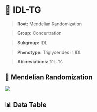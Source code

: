 # 🧪 IDL-TG

> **Root:** Mendelian Randomization

> **Group:** Concentration  

> **Subgroup:** IDL

> **Phenotype:** Triglycerides in IDL  

> **Abbreviations:** `IDL-TG`

## 🧬 Mendelian Randomization  

<img src="/MR/Figures/Inverse/IDL-TG.png"/>


## 📊 Data Table


<CsvTableMRI src="/MR/Data/Inverse/IDL-TG.csv"/>
